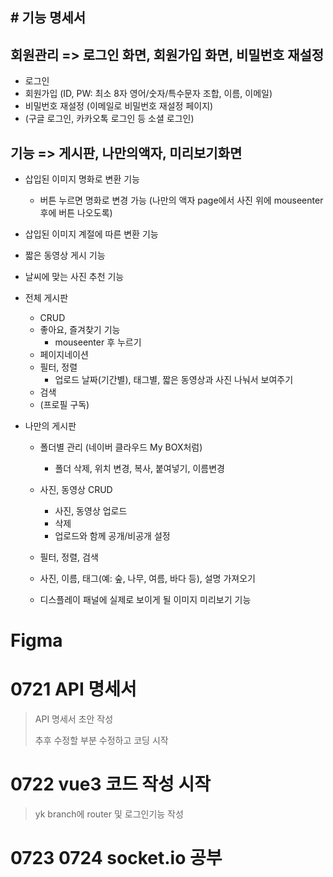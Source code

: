 ## # 기능 명세서



## 회원관리 => 로그인 화면, 회원가입 화면, 비밀번호 재설정



- 로그인
- 회원가입 (ID, PW: 최소 8자 영어/숫자/특수문자 조합, 이름, 이메일)
- 비밀번호 재설정 (이메일로 비밀번호 재설정 페이지)
- (구글 로그인, 카카오톡 로그인 등 소셜 로그인)





## 기능 => 게시판, 나만의액자, 미리보기화면

- 삽입된 이미지 명화로 변환 기능 

  - 버튼 누르면 명화로 변경 가능 (나만의 액자 page에서 사진 위에 mouseenter 후에 버튼 나오도록)

- 삽입된 이미지 계절에 따른 변환 기능

- 짧은 동영상 게시 기능

- 날씨에 맞는 사진 추천 기능

- 전체 게시판

  - CRUD
  - 좋아요, 즐겨찾기 기능
    - mouseenter 후 누르기
  - 페이지네이션
  - 필터, 정렬
    - 업로드 날짜(기간별), 태그별,  짧은 동영상과 사진 나눠서 보여주기
  - 검색
  - (프로필 구독)

- 나만의 게시판

  - 폴더별 관리 (네이버 클라우드 My BOX처럼)

    - 폴더 삭제, 위치 변경, 복사, 붙여넣기, 이름변경

  - 사진, 동영상 CRUD

    - 사진, 동영상 업로드
    - 삭제
    - 업로드와 함께 공개/비공개 설정

    

  - 필터, 정렬, 검색

  - 사진, 이름, 태그(예: 숲, 나무, 여름, 바다 등), 설명 가져오기

  - 디스플레이 패널에 실제로 보이게 될 이미지 미리보기 기능



# Figma 







# 0721 API 명세서

> API 명세서 초안 작성
>
> 추후 수정할 부분 수정하고 코딩 시작



# 0722 vue3 코드 작성 시작

> yk branch에 router 및 로그인기능 작성



# 0723 0724 socket.io 공부 
